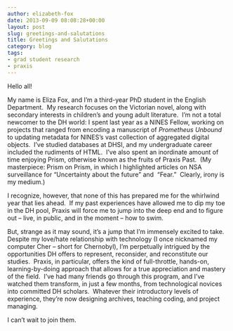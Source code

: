 ```yaml
---
author: elizabeth-fox
date: 2013-09-09 08:08:28+00:00
layout: post
slug: greetings-and-salutations
title: Greetings and Salutations
category: blog
tags:
- grad student research
- praxis
---
```


Hello all!

My name is Eliza Fox, and I’m a third-year PhD student in the English Department.  My research focuses on the Victorian novel, along with secondary interests in children’s and young adult literature.  I’m not a total newcomer to the DH world: I spent last year as a NINES Fellow, working on projects that ranged from encoding a manuscript of _Prometheus Unbound_ to updating metadata for NINES’s vast collection of aggregated digital objects.  I’ve studied databases at DHSI, and my undergraduate career included the rudiments of HTML.  I’ve also spent an inordinate amount of time enjoying Prism, otherwise known as the fruits of Praxis Past.  (My masterpiece: Prism on Prism, in which I highlighted articles on NSA surveillance for “Uncertainty about the future” and  “Fear.”  Clearly, irony is my medium.)

I recognize, however, that none of this has prepared me for the whirlwind year that lies ahead.  If my past experiences have allowed me to dip my toe in the DH pool, Praxis will force me to jump into the deep end and to figure out – live, in public, and in the moment – how to swim.

But, strange as it may sound, it’s a jump that I’m immensely excited to take.  Despite my love/hate relationship with technology (I once nicknamed my computer Cher – short for Chernobyl), I’m perpetually intrigued by the opportunities DH offers to represent, reconsider, and reconstitute our studies.  Praxis, in particular, offers the kind of full-throttle, hands-on, learning-by-doing approach that allows for a true appreciation and mastery of the field.  I’ve had many friends go through this program, and I’ve watched them transform, in just a few months, from technological novices into committed DH scholars.  Whatever their introductory levels of experience, they’re now designing archives, teaching coding, and project managing.

I can’t wait to join them.
